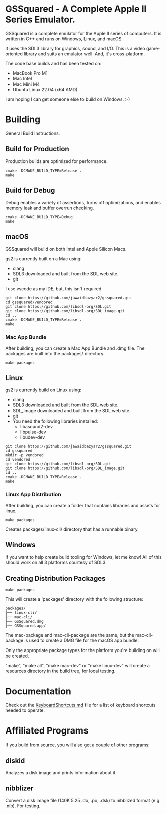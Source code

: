 # GSSquared - A Complete Apple II Series Emulator.

GSSquared is a complete emulator for the Apple II series of computers. It is written in C++ and runs on Windows, Linux, and macOS.

It uses the SDL3 library for graphics, sound, and I/O. This is a video game-oriented library and suits an emulator well. And, it's cross-platform.

The code base builds and has been tested on:
* MacBook Pro M1
* Mac Intel
* Mac Mini M4
* Ubuntu Linux 22.04 (x64 AMD)

I am hoping I can get someone else to build on Windows. :-)

# Building

General Build Instructions:

## Build for Production

Production builds are optimized for performance.

```
cmake -DCMAKE_BUILD_TYPE=Release .
make
```

## Build for Debug

Debug enables a variety of assertions, turns off optimizations, and enables memory leak and buffer overrun checking.

```
cmake -DCMAKE_BUILD_TYPE=Debug .
make
```

## macOS

GSSquared will build on both Intel and Apple Silicon Macs.

gs2 is currently built on a Mac using:

* clang
* SDL3 downloaded and built from the SDL web site.
* git

I use vscode as my IDE, but, this isn't required.

```
git clone https://github.com/jawaidbazyar2/gssquared.git
cd gssquared/vendored
git clone https://github.com/libsdl-org/SDL.git
git clone https://github.com/libsdl-org/SDL_image.git
cd ..
cmake -DCMAKE_BUILD_TYPE=Release .
make
```

### Mac App Bundle

After building, you can create a Mac App Bundle and .dmg file. The packages are built into the packages/ directory.

```
make packages
```


## Linux

gs2 is currently build on Linux using:

* clang
* SDL3 downloaded and built from the SDL web site.
* SDL_image downloaded and built from the SDL web site.
* git
* You need the following libraries installed:
    * libasound2-dev
    * libpulse-dev
    * libudev-dev

```
git clone https://github.com/jawaidbazyar2/gssquared.git
cd gssquared
mkdir -p vendored
cd vendored
git clone https://github.com/libsdl-org/SDL.git
git clone https://github.com/libsdl-org/SDL_image.git
cd ..
cmake -DCMAKE_BUILD_TYPE=Release .
make
```

### Linux App Distribution

After building, you can create a folder that contains libraries and assets for linux.

```
make packages
```

Creates packages/linux-cli/ directory that has a runnable binary.

## Windows

If you want to help create build tooling for Windows, let me know! All of this should work on all 3 platforms courtesy of SDL3.

## Creating Distribution Packages

```
make packages
```

This will create a 'packages' directory with the following structure:

```
packages/
├── linux-cli/
├── mac-cli/
├── GSSquared.dmg
├── GSSquared.app/
```

The mac-package and mac-cli-package are the same, but the mac-cli-package is used to create a DMG file for the macOS app bundle.

Only the appropriate package types for the platform you're building on will be created.

"make", "make all", "make mac-dev" or "make linux-dev" will create a resources directory in the build tree, for local testing.

# Documentation

Check out the [KeyboardShortcuts.md](Docs/KeyboardShortcuts.md) file for a list of keyboard shortcuts needed to operate.

# Affiliated Programs

If you build from source, you will also get a couple of other programs:

## diskid

Analyzes a disk image and prints information about it.

## nibblizer

Convert a disk image file (140K 5.25 .do, .po, .dsk) to nibblized format (e.g. .nib). For testing. 
